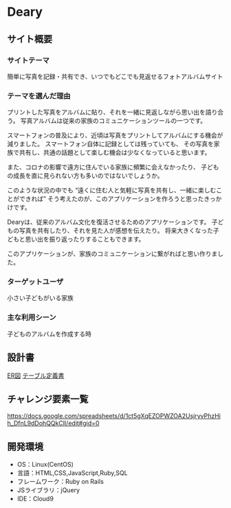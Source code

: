 # Deary

## サイト概要

### サイトテーマ
簡単に写真を記録・共有でき、いつでもどこでも見返せるフォトアルバムサイト

### テーマを選んだ理由
プリントした写真をアルバムに貼り、それを一緒に見返しながら思い出を語り合う。
写真アルバムは従来の家族のコミュニケーションツールの一つです。

スマートフォンの普及により、近頃は写真をプリントしてアルバムにする機会が減りました。
スマートフォン自体に記録としては残っていても、
その写真を家族で共有し、共通の話題として楽しむ機会は少なくなっていると思います。

また、コロナの影響で遠方に住んでいる家族に頻繁に会えなかったり、
子どもの成長を直に見られない方も多いのではないでしょうか。

このような状況の中でも
“遠くに住む人と気軽に写真を共有し、一緒に楽しむことができれば”
そう考えたのが、このアプリケーションを作ろうと思ったきっかけです。

Dearyは、従来のアルバム文化を復活させるためのアプリケーションです。
子どもの写真を共有したり、それを見た人が感想を伝えたり。
将来大きくなった子どもと思い出を振り返ったりすることもできます。

このアプリケーションが、家族のコミュニケーションに繋がればと思い作りました。

### ターゲットユーザ
小さい子どもがいる家族

### 主な利用シーン
子どものアルバムを作成する時

## 設計書
[ER図](https://app.diagrams.net/#G1Vbfj27N6pHjcY_llgbXCM1r9fAop-W4m)
[テーブル定義書](https://docs.google.com/spreadsheets/d/15ST3lSAHh1rriXFNE9XraWAGqW2JyMx3-9e6ejaiEec/edit#gid=1243549839)

## チャレンジ要素一覧
https://docs.google.com/spreadsheets/d/1ct5gXqEZOPWZOA2UsjryvPhzHih_DfnL9dDohQQkClI/edit#gid=0

## 開発環境
- OS：Linux(CentOS)
- 言語：HTML,CSS,JavaScript,Ruby,SQL
- フレームワーク：Ruby on Rails
- JSライブラリ：jQuery
- IDE：Cloud9